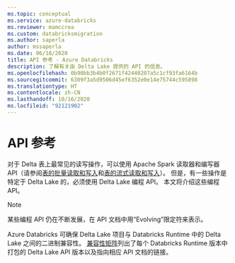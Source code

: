 ```yaml
---
ms.topic: conceptual
ms.service: azure-databricks
ms.reviewer: mamccrea
ms.custom: databricksmigration
ms.author: saperla
author: mssaperla
ms.date: 06/18/2020
title: API 参考 - Azure Databricks
description: 了解有关由 Delta Lake 提供的 API 的信息。
ms.openlocfilehash: 0b90bb3b4b0f2671f42440207a5c1cf93fa6164b
ms.sourcegitcommit: 6309f3a5d9506d45ef6352e0e14e75744c595898
ms.translationtype: HT
ms.contentlocale: zh-CN
ms.lasthandoff: 10/16/2020
ms.locfileid: "92121902"
---
```

# <a name="api-reference"></a>API 参考

对于 Delta 表上最常见的读写操作，可以使用 Apache Spark 读取器和编写器 API（请参阅[表的批量读取和写入](delta-batch.md)和[表的流式读取和写入](delta-streaming.md)）。 但是，有一些操作是特定于 Delta Lake 的，必须使用 Delta Lake 编程 API。 本文将介绍这些编程 API。

> [!NOTE]
>
> 某些编程 API 仍在不断发展，在 API 文档中用“Evolving”限定符来表示。

Azure Databricks 可确保 Delta Lake 项目与 Databricks Runtime 中的 Delta Lake 之间的二进制兼容性。
[兼容性矩阵](../release-notes/runtime/releases.md#compatibility-matrixes)列出了每个 Databricks Runtime 版本中打包的 Delta Lake API 版本以及指向相应 API 文档的链接。